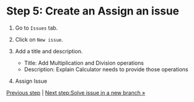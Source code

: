 # Step 5: Create an Assign an issue

1. Go to `Issues` tab.
2. Click on `New issue`.
3. Add a title and description.

    - Title: Add Multiplication and Division operations
    - Description: Explain Calculator needs to provide those operations
4. Assign Issue

[Previous step](https://github.com/gangya/mathematicsCF/blob/main/04-basic-pull-request.md)  | [Next step:Solve issue in a new branch »]()
